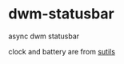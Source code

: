 # dwm-statusbar
async dwm statusbar

clock and battery are from [sutils](https://github.com/baskerville/sutils/)
